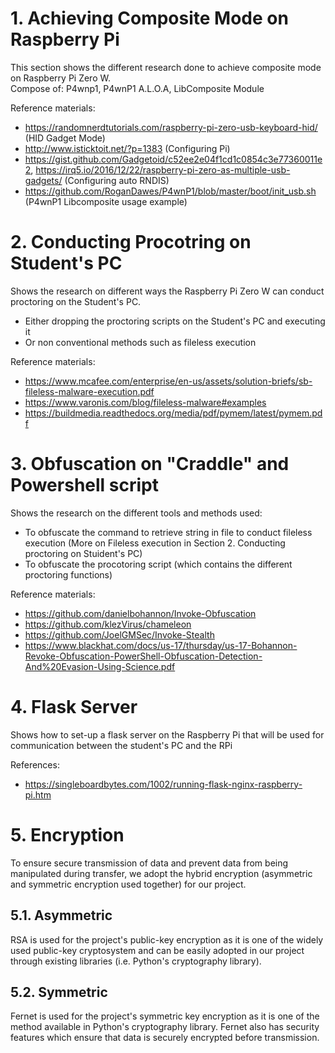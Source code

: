 # 1. Achieving Composite Mode on Raspberry Pi
This section shows the different research done to achieve composite mode on Raspberry Pi Zero W.  
Compose of: P4wnp1, P4wnP1 A.L.O.A, LibComposite Module

Reference materials:
- https://randomnerdtutorials.com/raspberry-pi-zero-usb-keyboard-hid/ (HID Gadget Mode)
- http://www.isticktoit.net/?p=1383 (Configuring Pi)
- https://gist.github.com/Gadgetoid/c52ee2e04f1cd1c0854c3e77360011e2, https://irq5.io/2016/12/22/raspberry-pi-zero-as-multiple-usb-gadgets/ (Configuring auto RNDIS)
- https://github.com/RoganDawes/P4wnP1/blob/master/boot/init_usb.sh (P4wnP1 Libcomposite usage example)

# 2. Conducting Procotring on Student's PC
Shows the research on different ways the Raspberry Pi Zero W can conduct proctoring on the Student's PC.
- Either dropping the proctoring scripts on the Student's PC and executing it
- Or non conventional methods such as fileless execution

Reference materials:
- https://www.mcafee.com/enterprise/en-us/assets/solution-briefs/sb-fileless-malware-execution.pdf
- https://www.varonis.com/blog/fileless-malware#examples
- https://buildmedia.readthedocs.org/media/pdf/pymem/latest/pymem.pdf

# 3. Obfuscation on "Craddle" and Powershell script 
Shows the research on the different tools and methods used:
- To obfuscate the command to retrieve string in file to conduct fileless execution (More on Fileless execution in Section 2. Conducting proctoring on Stuident's PC)
- To obfuscate the procotoring script (which contains the different proctoring functions)

Reference materials:
- https://github.com/danielbohannon/Invoke-Obfuscation
- https://github.com/klezVirus/chameleon
- https://github.com/JoelGMSec/Invoke-Stealth
- https://www.blackhat.com/docs/us-17/thursday/us-17-Bohannon-Revoke-Obfuscation-PowerShell-Obfuscation-Detection-And%20Evasion-Using-Science.pdf

# 4. Flask Server
Shows how to set-up a flask server on the Raspberry Pi that will be used for communication between the student's PC and the RPi

References:
- https://singleboardbytes.com/1002/running-flask-nginx-raspberry-pi.htm

# 5. Encryption
To ensure secure transmission of data and prevent data from being manipulated during transfer, we adopt the hybrid encryption (asymmetric and symmetric encryption used together) for our project.
## 5.1. Asymmetric
RSA is used for the project's public-key encryption as it is one of the widely used public-key cryptosystem and can be easily adopted in our project through existing libraries (i.e. Python's cryptography library).
## 5.2. Symmetric
Fernet is used for the project's symmetric key encryption as it is one of the method available in Python's cryptography library. Fernet also has security features which ensure that data is securely encrypted before transmission.
